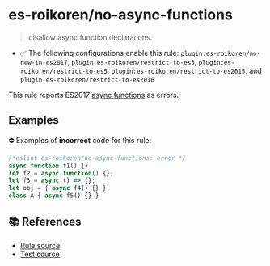 # es-roikoren/no-async-functions
> disallow async function declarations.

- ✅ The following configurations enable this rule: `plugin:es-roikoren/no-new-in-es2017`, `plugin:es-roikoren/restrict-to-es3`, `plugin:es-roikoren/restrict-to-es5`, `plugin:es-roikoren/restrict-to-es2015`, and `plugin:es-roikoren/restrict-to-es2016`

This rule reports ES2017 [async functions](https://github.com/tc39/ecmascript-asyncawait) as errors.

## Examples

⛔ Examples of **incorrect** code for this rule:

```js
/*eslint es-roikoren/no-async-functions: error */
async function f1() {}
let f2 = async function() {};
let f3 = async () => {};
let obj = { async f4() {} };
class A { async f5() {} }
```

## 📚 References

- [Rule source](https://github.com/roikoren755/eslint-plugin-es/blob/v2.0.3/src/rules/no-async-functions.ts)
- [Test source](https://github.com/roikoren755/eslint-plugin-es/blob/v2.0.3/tests/src/rules/no-async-functions.ts)
